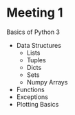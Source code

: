# Meeting 1
Basics of Python 3
- Data Structures
  * Lists
  * Tuples
  * Dicts
  * Sets
  * Numpy Arrays
- Functions
- Exceptions
- Plotting Basics
